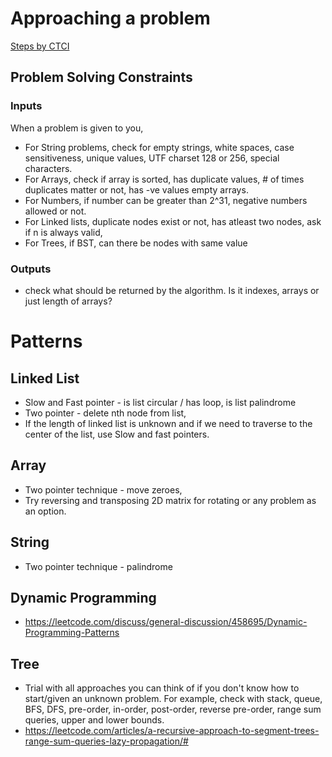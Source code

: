 # Approaching a problem
[Steps by CTCI](http://www.crackingthecodinginterview.com/uploads/6/5/2/8/6528028/cracking_the_coding_skills_-_v6.pdf)

## Problem Solving Constraints

### Inputs
When a problem is given to you,
* For String problems, check for empty strings, white spaces, case sensitiveness, unique values, UTF charset 128 or 256, special characters.
* For Arrays, check if array is sorted, has duplicate values, # of times duplicates matter or not, has -ve values empty arrays.
* For Numbers, if number can be greater than 2^31, negative numbers allowed or not.
* For Linked lists, duplicate nodes exist or not, has atleast two nodes, ask if n is always valid,
* For Trees, if BST, can there be nodes with same value

### Outputs
* check what should be returned by the algorithm. Is it indexes, arrays or just length of arrays?

# Patterns

## Linked List
* Slow and Fast pointer - is list circular / has loop, is list palindrome
* Two pointer - delete nth node from list,
* If the length of linked list is unknown and if we need to traverse to the center of the list, use Slow and fast pointers.

## Array
* Two pointer technique - move zeroes, 
* Try reversing and transposing 2D matrix for rotating or any problem as an option.

## String
* Two pointer technique - palindrome

## Dynamic Programming
* https://leetcode.com/discuss/general-discussion/458695/Dynamic-Programming-Patterns

## Tree
* Trial with all approaches you can think of if you don't know how to start/given an unknown problem. For example, check with stack, queue, BFS, DFS, pre-order, in-order, post-order, reverse pre-order, range sum queries, upper and lower bounds.
* https://leetcode.com/articles/a-recursive-approach-to-segment-trees-range-sum-queries-lazy-propagation/#
